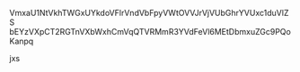 VmxaU1NtVkhTWGxUYkdoVFlrVndVbFpyVWtOVVJrVjVUbGhrYVUxc1duVlZS
bEYzVXpCT2RGTnVXbWxhCmVqQTVRMmR3YVdFeVl6MEtDbmxuZGc9PQoKanpq

jxs
